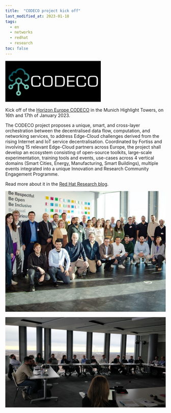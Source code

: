 ```yaml
---
title:  "CODECO project kick off"
last_modified_at: 2023-01-18
tags:
  - en
  - networks
  - redhat
  - research
toc: false
---
```


[![](/assets/images/posts/2023-01-18-codeco-kickoff/1.png)](https://he-codeco.eu/)

Kick off of the [Horizon Europe CODECO](https://he-codeco.eu/) in the Munich Highlight Towers, on 16th and 17th of January 2023.

The CODECO project proposes a unique, smart, and cross-layer orchestration between the
decentralised data flow, computation, and networking services, to address Edge-Cloud
challenges derived from the rising Internet and IoT service decentralisation.
Coordinated by Fortiss and involving 15 relevant Edge-Cloud partners
across Europe, the project shall develop an ecosystem consisting of open-source toolkits,
large-scale experimentation, training tools and events, use-cases across 4 vertical domains
(Smart Cities, Energy, Manufacturing, Smart Buildings), multiple events integrated into a
unique Innovation and Research Community Engagement Programme.

Read more about it in the [Red Hat Research blog](https://research.redhat.com/blog/research_project/codeco/).

![](/assets/images/posts/2023-01-18-codeco-kickoff/2.jpg)

![](/assets/images/posts/2023-01-18-codeco-kickoff/3.jpg)